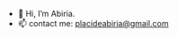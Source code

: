 - 👋 Hi, I’m Abiria.
- 📫 contact me: placideabiria@gmail.com

<!---
- 👀 
AbiriaPlacide/AbiriaPlacide is a ✨ special ✨ repository because its `README.md` (this file) appears on your GitHub profile.
You can click the Preview link to take a look at your changes.
--->
